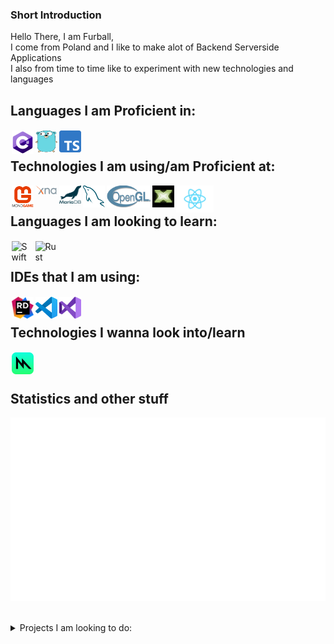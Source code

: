 ### Short Introduction

Hello There, I am Furball, <br>
I come from Poland and I like to make alot of Backend Serverside Applications <br>
I also from time to time like to experiment with new technologies and languages <br>

## Languages I am Proficient in:

<img style="padding: 1.5px" align="left" alt="CSharp" width="35px" src="https://raw.githubusercontent.com/Eeveelution/Eeveelution/master/assets/csharp.svg"/>
<img style="padding: 1.5px" align="left" alt="PHP" width="35px" height="35px" src="https://raw.githubusercontent.com/Eeveelution/Eeveelution/master/go.svg"/>
<img style="padding: 1.5px" align="left" alt="TypeScript" width="35px" src="https://raw.githubusercontent.com/Eeveelution/Eeveelution/master/assets/typescript.svg"/>

<br>

## Technologies I am using/am Proficient at:

<img style="padding: 1.5px" align="left" alt="MonoGame" width="35px" src="https://raw.githubusercontent.com/Eeveelution/Eeveelution/master/assets/monogame.svg"/>
<img style="padding: 1.5px" align="left" alt="Microsoft XNA" width="35px" src="https://raw.githubusercontent.com/Eeveelution/Eeveelution/master/assets/xna.svg"/>
<img style="padding: 1.5px" align="left" alt="MariaDB" width="35px" src="https://raw.githubusercontent.com/Eeveelution/Eeveelution/master/assets/mariadb.svg"/>
<img style="padding: 1.5px" align="left" alt="MySQL" width="35px" src="https://raw.githubusercontent.com/Eeveelution/Eeveelution/master/assets/mysql.svg"/>
<img style="padding: 1.5px" align="left" alt="OpenGL" height="35px" width="70px" src="https://raw.githubusercontent.com/Eeveelution/Eeveelution/master/assets/Opengl-logo.svg"/>
<img style="padding: 1.5px" align="left" alt="Direct3D11" width="35px" src="https://raw.githubusercontent.com/Eeveelution/Eeveelution/master/direct3d.jpg"/>
<img style="padding: 1.5px" align="left" alt="React" width="60px" src="https://raw.githubusercontent.com/Eeveelution/Eeveelution/master/logo.svg"/>

<br>

## Languages I am looking to learn:

<img style="padding: 1.5px" align="left" alt="Swift" width="35px" src="https://raw.githubusercontent.com/Eeveelution/Eeveelution/master/swift-programming-language.svg"/>
<img style="padding: 1.5px" align="left" alt="Rust" width="35px" src="http://rust-lang.org/logos/rust-logo-32x32.png"/>

<br>

## IDEs that I am using: </span>

<img style="padding: 1.5px" align="left" alt="Rider" width="35px" src="https://raw.githubusercontent.com/Eeveelution/Eeveelution/master/assets/rider_logo_300x300.png"/>
<img style="padding: 1.5px" align="left" alt="VS Code" width="35px" src="https://raw.githubusercontent.com/Eeveelution/Eeveelution/master/assets/visual-studio-code.svg"/>
<img style="padding: 1.5px" align="left" alt="VS 2019" width="35px" src="https://raw.githubusercontent.com/Eeveelution/Eeveelution/master/assets/vs2019.svg"/>

<br>

## Technologies I wanna look into/learn


<img style="padding: 1.5px" align="left" alt="Metal" width="35px" src="https://raw.githubusercontent.com/Eeveelution/Eeveelution/master/Apple_Metal_logo,_version_2.svg"/>

<br><br>

## Statistics and other stuff
	
![](https://github.com/Eeveelution/github-stats/blob/master/generated/languages.svg)

<br>
	
<details>
	<summary> Projects I am looking to do: </summary>
	<br>
	
	+ Create a Game
	+ Potentially create a 3D Engine	
</details>
	

